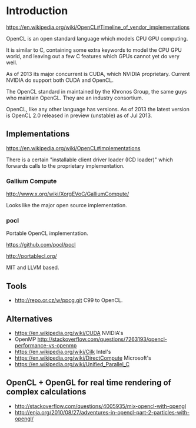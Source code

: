 # Introduction

<https://en.wikipedia.org/wiki/OpenCL#Timeline_of_vendor_implementations>

OpenCL is an open standard language which models CPU GPU computing.

It is similar to C, containing some extra keywords to model the CPU GPU world, and leaving out a few C features which GPUs cannot yet do very well.

As of 2013 its major concurrent is CUDA, which NVIDIA proprietary. Current NVIDIA do support both CUDA and OpenCL.

The OpenCL standard in maintained by the Khronos Group, the same guys who maintain OpenGL. They are an industry consortium.

OpenCL, like any other language has versions. As of 2013 the latest version is OpenCL 2.0 released in preview (unstable) as of Jul 2013.

## Implementations

<https://en.wikipedia.org/wiki/OpenCL#Implementations>

There is a certain "installable client driver loader (ICD loader)" which forwards calls to the proprietary implementation.

### Gallium Compute

<http://www.x.org/wiki/XorgEVoC/GalliumCompute/>

Looks like the major open source implementation.

### pocl

Portable OpenCL implementation.

<https://github.com/pocl/pocl>

<http://portablecl.org/>

MIT and LLVM based.

## Tools

- <http://repo.or.cz/w/ppcg.git> C99 to OpenCL.

## Alternatives

- <https://en.wikipedia.org/wiki/CUDA> NVIDIA's
- OpenMP <http://stackoverflow.com/questions/7263193/opencl-performance-vs-openmp>
- <https://en.wikipedia.org/wiki/Cilk> Intel's
- <https://en.wikipedia.org/wiki/DirectCompute> Microsoft's
- <https://en.wikipedia.org/wiki/Unified_Parallel_C>

## OpenCL + OpenGL for real time rendering of complex calculations

- <http://stackoverflow.com/questions/4005935/mix-opencl-with-opengl>
- <http://enja.org/2010/08/27/adventures-in-opencl-part-2-particles-with-opengl/>
